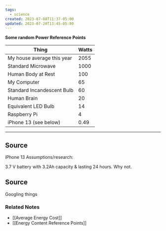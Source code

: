 ```yaml
---
tags:
  - science
created: 2023-07-08T11:37-05:00
updated: 2023-07-20T13:45-05:00
---
```

**Some random Power Reference Points**

| Thing | Watts |
| --- | --- |
| My house average this year | 2055 |
| Standard Microwave | 1000 |
| Human Body at Rest | 100 |
| My Computer | 65 |
| Standard Incandescent Bulb | 60 |
| Human Brain | 20 |
| Equivalent LED Bulb | 14 |
| Raspberry Pi | 4 |
| iPhone 13 (see below) | 0.49 |

---

## Source

iPhone 13 Assumptions/research:

3.7 V battery with 3.2Ah capacity & lasting 24 hours. Why not. 

## Source

Googling things

### Related Notes
- [[Average Energy Cost]] 
- [[Energy Content Reference Points]]